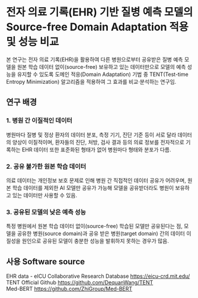 # 전자 의료 기록(EHR) 기반 질병 예측 모델의 Source-free Domain Adaptation 적용 및 성능 비교
본 연구는 전자 의료 기록(EHR)을 활용하여 다른 병원으로부터 공유받은 질병 예측 모델을 원본 학습 데이터 없이(source-free) 보유하고 있는 데이터만으로 모델의 예측 성능을 유지할 수 있도록 도메인 적응(Domain Adaptation) 기법 중 TENT(Test-time Entropy Minimization) 알고리즘을 적용하여 그 효과를 비교·분석하는 연구임.


## 연구 배경
### 1. 병원 간 이질적인 데이터
병원마다 질병 및 정상 환자의 데이터 분포, 측정 기기, 진단 기준 등이 서로 달라 데이터의 양상이 이질적이며, 환자들의 진단, 처방, 검사 결과 등의 의료 정보를 전자적으로 기록하는 EHR 데이터 또한 표준화된 형태가 없어 병원마다 형태와 분포가 다름.

### 2. 공유 불가한 원본 학습 데이터
의료 데이터는 개인정보 보호 문제로 인해 병원 간 직접적인 데이터 공유가 어려우며, 원본 학습 데이터를 제외한 AI 모델만 공유가 가능해 모델을 공유받더라도 병원이 보유하고 있는 데이터만 사용할 수 있음.

### 3. 공유된 모델의 낮은 예측 성능
특정 병원에서 원본 학습 데이터 없이(source-free) 학습된 모델만 공유된다는 점, 모델을 공유한 병원(source domain)과 공유 받은 병원(target domain) 간의 데이터 이질성을 원인으로 공유된 모델이 충분한 성능을 발휘하지 못하는 경우가 많음.

 
## 사용 Software source
EHR data - eICU Collaborative Research Database https://eicu-crd.mit.edu/<br/>
TENT Official Github https://github.com/DequanWang/TENT<br/>
Med-BERT https://github.com/ZhiGroup/Med-BERT
